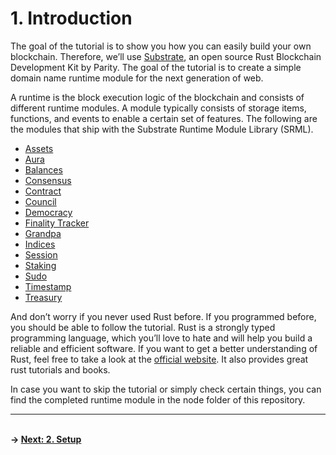 # 1. Introduction

The goal of the tutorial is to show you how you can easily build your own blockchain. Therefore, we’ll use [Substrate](https://github.com/paritytech/substrate), an open source Rust Blockchain Development Kit by Parity. The goal of the tutorial is to create a simple domain name runtime module for the next generation of web. 

A runtime is the block execution logic of the blockchain and consists of different runtime modules. A module typically consists of storage items, functions, and events to enable a certain set of features. The following are the modules that ship with the Substrate Runtime Module Library (SRML).

* [Assets](https://crates.parity.io/srml_assets/index.html) 
* [Aura](https://crates.parity.io/srml_aura/index.html)  
* [Balances](https://crates.parity.io/srml_balances/index.html) 
* [Consensus](https://crates.parity.io/srml_consensus/index.html) 
* [Contract](https://crates.parity.io/srml_contract/index.html) 
* [Council](https://crates.parity.io/srml_council/index.html) 
* [Democracy]() 
* [Finality Tracker](https://crates.parity.io/srml_democracy/index.html) 
* [Grandpa](https://crates.parity.io/srml_grandpa/index.html) 
* [Indices](https://crates.parity.io/srml_indices/index.html) 
* [Session](https://crates.parity.io/srml_session/index.html) 
* [Staking](https://crates.parity.io/srml_staking/index.html) 
* [Sudo](https://crates.parity.io/srml_sudo/index.html) 
* [Timestamp](https://crates.parity.io/srml_timestamp/index.html) 
* [Treasury](https://crates.parity.io/srml_treasury/index.html) 

And don’t worry if you never used Rust before. If you programmed before, you should be able to follow the tutorial. Rust is a strongly typed programming language, which you’ll love to hate and will help you build a reliable and efficient software. If you want to get a better understanding of Rust, feel free to take a look at the [official website](https://www.rust-lang.org/). It also provides great rust tutorials and books. 

In case you want to skip the tutorial or simply check certain things, you can find the completed runtime module in the node folder of this repository.

---
\
**-> [Next: 2. Setup](./2_setup.md)**
